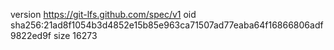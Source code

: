 version https://git-lfs.github.com/spec/v1
oid sha256:21ad8f1054b3d4852e15b85e963ca71507ad77eaba64f16866806adf9822ed9f
size 16273
